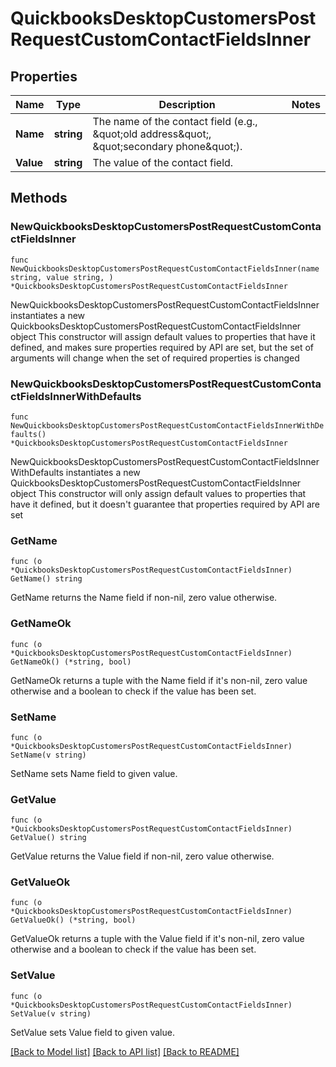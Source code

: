 # QuickbooksDesktopCustomersPostRequestCustomContactFieldsInner

## Properties

Name | Type | Description | Notes
------------ | ------------- | ------------- | -------------
**Name** | **string** | The name of the contact field (e.g., \&quot;old address\&quot;, \&quot;secondary phone\&quot;). | 
**Value** | **string** | The value of the contact field. | 

## Methods

### NewQuickbooksDesktopCustomersPostRequestCustomContactFieldsInner

`func NewQuickbooksDesktopCustomersPostRequestCustomContactFieldsInner(name string, value string, ) *QuickbooksDesktopCustomersPostRequestCustomContactFieldsInner`

NewQuickbooksDesktopCustomersPostRequestCustomContactFieldsInner instantiates a new QuickbooksDesktopCustomersPostRequestCustomContactFieldsInner object
This constructor will assign default values to properties that have it defined,
and makes sure properties required by API are set, but the set of arguments
will change when the set of required properties is changed

### NewQuickbooksDesktopCustomersPostRequestCustomContactFieldsInnerWithDefaults

`func NewQuickbooksDesktopCustomersPostRequestCustomContactFieldsInnerWithDefaults() *QuickbooksDesktopCustomersPostRequestCustomContactFieldsInner`

NewQuickbooksDesktopCustomersPostRequestCustomContactFieldsInnerWithDefaults instantiates a new QuickbooksDesktopCustomersPostRequestCustomContactFieldsInner object
This constructor will only assign default values to properties that have it defined,
but it doesn't guarantee that properties required by API are set

### GetName

`func (o *QuickbooksDesktopCustomersPostRequestCustomContactFieldsInner) GetName() string`

GetName returns the Name field if non-nil, zero value otherwise.

### GetNameOk

`func (o *QuickbooksDesktopCustomersPostRequestCustomContactFieldsInner) GetNameOk() (*string, bool)`

GetNameOk returns a tuple with the Name field if it's non-nil, zero value otherwise
and a boolean to check if the value has been set.

### SetName

`func (o *QuickbooksDesktopCustomersPostRequestCustomContactFieldsInner) SetName(v string)`

SetName sets Name field to given value.


### GetValue

`func (o *QuickbooksDesktopCustomersPostRequestCustomContactFieldsInner) GetValue() string`

GetValue returns the Value field if non-nil, zero value otherwise.

### GetValueOk

`func (o *QuickbooksDesktopCustomersPostRequestCustomContactFieldsInner) GetValueOk() (*string, bool)`

GetValueOk returns a tuple with the Value field if it's non-nil, zero value otherwise
and a boolean to check if the value has been set.

### SetValue

`func (o *QuickbooksDesktopCustomersPostRequestCustomContactFieldsInner) SetValue(v string)`

SetValue sets Value field to given value.



[[Back to Model list]](../README.md#documentation-for-models) [[Back to API list]](../README.md#documentation-for-api-endpoints) [[Back to README]](../README.md)



